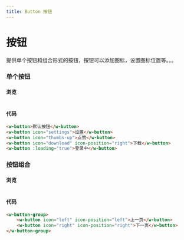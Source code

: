 ```yaml
---
title: Button 按钮
---
```


# 按钮

提供单个按钮和组合形式的按钮，按钮可以添加图标，设置图标位置等。。。

### 单个按钮 

#### 浏览
#
<ClientOnly>
<button-demos></button-demos>
</ClientOnly>

#### 代码

``` html
<w-button>默认按钮</w-button>
<w-button icon="settings">设置</w-button>
<w-button icon="thumbs-up">点赞</w-button>
<w-button icon="download" icon-position="right">下载</w-button>
<w-button :loading="true">登录中</w-button>
```

### 按钮组合

#### 浏览
#
<ClientOnly>
<buttonGroup-demos></buttonGroup-demos>
</ClientOnly>

#### 代码

``` html
<w-button-group>
    <w-button icon="left" icon-position="left">上一页</w-button>
    <w-button icon="right" icon-position="right">下一页</w-button>
</w-button-group>
```